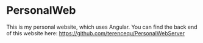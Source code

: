 # PersonalWeb
This is my personal website, which uses Angular. You can find the back end of this website here: https://github.com/terencequ/PersonalWebServer
